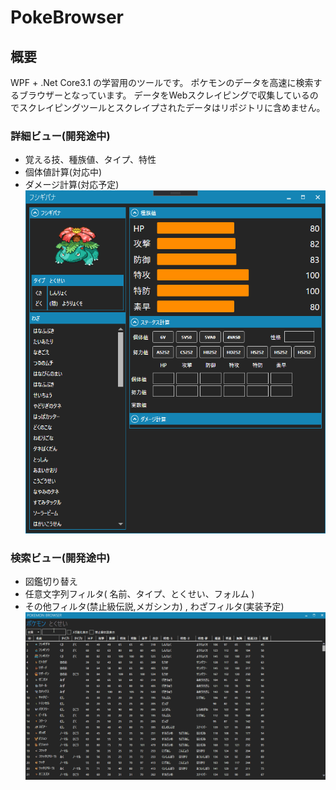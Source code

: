 # PokeBrowser
## 概要
WPF + .Net Core3.1 の学習用のツールです。
ポケモンのデータを高速に検索するブラウザーとなっています。
データをWebスクレイピングで収集しているのでスクレイピングツールとスクレイプされたデータはリポジトリに含めません。

### 詳細ビュー(開発途中)
- 覚える技、種族値、タイプ、特性
- 個体値計算(対応中)
- ダメージ計算(対応予定)
![Alt](ScreenShots/detail.png)

### 検索ビュー(開発途中)
- 図鑑切り替え
- 任意文字列フィルタ( 名前、タイプ、とくせい、フォルム )  
- その他フィルタ(禁止級伝説,メガシンカ) , わざフィルタ(実装予定)
![Alt](ScreenShots/top.gif)